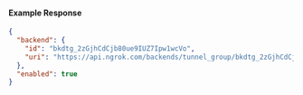 <!-- Code generated for API Clients. DO NOT EDIT. -->

#### Example Response

```json
{
  "backend": {
    "id": "bkdtg_2zGjhCdCjb80ue9IUZ7Ipw1wcVo",
    "uri": "https://api.ngrok.com/backends/tunnel_group/bkdtg_2zGjhCdCjb80ue9IUZ7Ipw1wcVo"
  },
  "enabled": true
}
```
